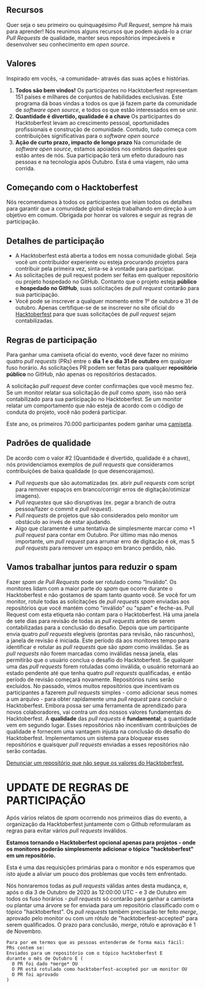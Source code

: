## Recursos

Quer seja o seu primeiro ou quinquagésimo *Pull Request*, sempre há mais para aprender! Nós reunimos alguns recursos que podem ajudá-lo a criar *Pull Requests* de qualidade, manter seus repositórios impecáveis e desenvolver seu conhecimento em *open source*.

## Valores

Inspirado em vocês, -a comunidade- através das suas ações e histórias.

1. **Todos são bem vindos!** Os participantes no Hacktoberfest representam 151 países e milhares de conjuntos de habilidades exclusivas. Este programa dá boas vindas a todos os que já fazem parte da comunidade de *software open source*, e todos os que estão interessados em se unir.
2. **Quantidade é divertido, qualidade é a chave** Os participantes do Hacktoberfest levam ao crescimento pessoal, oportunidades profissionais e construção de comunidade. Contudo, tudo começa com contribuições significativas para o *software open source*
3. **Ação de curto prazo, impacto de longo prazo** Na comunidade de *software open source*, estamos apoiados nos ombros daqueles que estão antes de nós. Sua participação terá um efeito duradouro nas pessoas e na tecnologia após Outubro. Esta é uma viagem, não uma corrida.

## Começando com o Hacktoberfest
Nós recomendamos à todos os participantes que leiam todos os detalhes para garantir que a comunidade global esteja trabalhando em direção à um objetivo em comum. Obrigada por honrar os valores e seguir as regras de participação.

## Detalhes de participação

- A Hacktoberfest está aberta a todos em nossa comunidade global. Seja você um contribuidor experiente ou esteja procurando projetos para contribuir pela primeira vez, sinta-se à vontade para participar.
- As solicitações de pull request podem ser feitas em qualquer repositório ou projeto hospedado no GitHub. Contanto que o projeto esteja **público** e **hospedado no GitHub**, suas solicitações de *pull request* contarão para sua participação.
- Você pode se inscrever a qualquer momento entre 1º de outubro e 31 de outubro. Apenas certifique-se de se inscrever no site oficial do [Hacktoberfest](https://hacktoberfest.digitalocean.com/) para que suas solicitações de *pull request* sejam contabilizadas.

## Regras de participação

Para ganhar uma camiseta oficial do evento, você deve fazer no mínimo quatro *pull requests* (PRs) entre o **dia 1 e o dia 31 de outubro** em qualquer fuso horário. As solicitações PR podem ser feitas para qualquer **repositório público** no GitHub, não apenas os repositórios destacados.

A solicitação *pull request* deve conter confirmações que você mesmo fez. Se um monitor relatar sua solicitação de *pull* como *spam*, isso não será contabilizado para sua participação no Hacktoberfest. Se um monitor relatar um comportamento que não esteja de acordo com o código de conduta do projeto, você não poderá participar.

Este ano, os primeiros 70.000 participantes podem ganhar uma [camiseta](https://hacktoberfest.digitalocean.com).

## Padrões de qualidade

De acordo com o valor #2 (Quantidade é divertido, qualidade é a chave), nós providenciamos exemplos de *pull requests* que consideramos contribuições de baixa qualidade (o que desencorajamos).

- *Pull requests* que são automatizadas (ex. abrir *pull requests* com script para remover espaços em branco/corrigir erros de digitação/otimizar imagens).
- *Pull requestes* que são disruptivas (ex. pegar a branch de outra pessoa/fazer o commit e *pull request*).
- *Pull requests* de projetos que são considerados pelo monitor um obstáculo ao invés de estar ajudando.
- Algo que claramente é uma tentativa de simplesmente marcar como +1 *pull request* para contar em Outubro. Por último mas não menos importante, um *pull request* para arrumar erro de digitação é ok, mas 5 *pull requests* para remover um espaço em branco perdido, não.

## Vamos trabalhar juntos para reduzir o spam

Fazer *spam de Pull Requests* pode ser rotulado como “Inválido”. Os monitores lidam com a maior parte do *spam* que ocorre durante o Hacktoberfest e não gostamos de spam tanto quanto você. Se você for um monitor, rotule todas as solicitações de *pull requests spam* enviadas aos repositórios que você mantém como "inválido" ou "spam" e feche-as. Pull Request com esta etiqueta não contam para o Hacktoberfest.
Há uma janela de sete dias para revisão de todas as *pull requests* antes de serem contabilizadas para a conclusão do desafio. Depois que um participante envia quatro *pull requests* elegíveis (prontas para revisão, não rascunhos), a janela de revisão é iniciada. Este período dá aos monitores tempo para identificar e rotular as *pull requests* que são *spam* como inválidas. Se as *pull requests* não forem marcadas como inválidas nessa janela, elas permitirão que o usuário conclua o desafio do Hacktoberfest. Se qualquer uma das *pull requests* forem rotuladas como inválida, o usuário retornará ao estado pendente até que tenha quatro *pull requests* qualificadas, e então período de revisão começará novamente.
Repositórios ruins serão excluídos. No passado, vimos muitos repositórios que incentivam os participantes a fazerem *pull requests* simples - como adicionar seus nomes a um arquivo - para obter rapidamente uma *pull request* para concluir o Hacktoberfest. Embora possa ser uma ferramenta de aprendizado para novos colaboradores, vai contra um dos nossos valores fundamentais do Hacktoberfest. A **qualidade** das *pull requests* é **fundamental**; a quantidade vem em segundo lugar. Esses repositórios não incentivam contribuições de qualidade e fornecem uma vantagem injusta na conclusão do desafio do Hacktoberfest. Implementamos um sistema para bloquear esses repositórios e quaisquer *pull requests* enviadas a esses repositórios não serão contadas.

[Denunciar um repositório que não segue os valores do Hacktoberfest.](https://hacktoberfest.digitalocean.com/report)

# UPDATE DE REGRAS DE PARTICIPAÇÃO

Após vários relatos de *spam* ocorrendo nos primeiros dias do evento, a organização da Hacktoberfest juntamente com o Github reformularam as regras para evitar vários *pull requests* inválidos.

**Estamos tornando o Hacktoberfest opcional apenas para projetos - onde os monitores poderão simplesmente adicionar o tópico "hacktoberfest" em um repositório.**

Esta é uma das requisições primárias para o monitor e nós esperamos que isto ajude a aliviar um pouco dos problemas que vocês tem enfrentado.

Nós honraremos todas as *pull requests* válidas antes desta mudança, e, após o dia 3 de Outubro de 2020 às 12:00:00 UTC - e 3 de Outubro em todos os fuso horários - *pull requests* só contarão para ganhar a camiseta ou plantar uma árvore se for enviada para um repositório classificado com o tópico "hacktoberfest". Os *pull requests* também precisarão ter feito *merge*, aprovado pelo monitor ou com um rótulo de "hacktoberfest-accepted" para serem qualificados. O prazo para conclusão, *merge*, rótulo e aprovação é 1 de Novembro.

```
Para por em termos que as pessoas entenderam de forma mais fácil:
PRs contem se:
Enviados para um repositório com o tópico hacktoberfest E
durante o mês de Outubro E (
  O PR foi dado *merge* OU
  O PR está rotulado como hacktoberfest-accepted por um monitor OU
  O PR foi aprovado
)
```